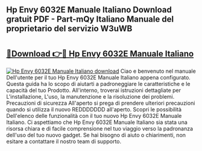 ## Hp Envy 6032E Manuale Italiano Download gratuit PDF - Part-mQy Italiano Manuale del proprietario del servizio W3uWB

# <h2><a href="http://dfbihrn.blite.top/?on=Hp+Envy+6032E+Manuale+Italiano">🔗Download 👉🔴 Hp Envy 6032E Manuale Italiano</a></h2>

[![Hp Envy 6032E Manuale Italiano download](https://i.imgur.com/lujVjoI.png)](http://dfbihrn.blite.top/?on=Hp+Envy+6032E+Manuale+Italiano)
Ciao e benvenuto nel manuale Dell'utente per il tuo Hp Envy 6032E Manuale Italiano appena configurato. Questa guida ha lo scopo di aiutarti a padroneggiare le caratteristiche e le capacità del tuo Prodotto. All'interno, troverai istruzioni dettagliate per L'installazione, L'uso, la manutenzione e la risoluzione dei problemi. Precauzioni di sicurezza All'aperto si prega di prendere ulteriori precauzioni quando si utilizza il nuovo REDDDDDDD all'aperto. Scopri le possibilità Dell'elenco delle funzionalità con il tuo nuovo Hp Envy 6032E Manuale Italiano. Ci aspettiamo che Hp Envy 6032E Manuale Italiano sia stata una risorsa chiara e di facile comprensione nel tuo viaggio verso la padronanza dell'uso del tuo nuovo gadget. Se hai bisogno di aiuto o chiarimenti, non esitare a contattare il nostro team di supporto.
